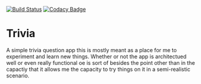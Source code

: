 [![Build Status](https://app.bitrise.io/app/74233dd2535be158/status.svg?token=y8CY4698_pM4Q-FR3gnB0w&branch=develop)](https://app.bitrise.io/app/74233dd2535be158) [![Codacy Badge](https://api.codacy.com/project/badge/Grade/c34517b45e0145f39fe15d0524d64c7d)](https://www.codacy.com?utm_source=github.com&amp;utm_medium=referral&amp;utm_content=blinz117/Trivia&amp;utm_campaign=Badge_Grade)

# Trivia
A simple trivia question app this is mostly meant as a place for me to experiment and learn new things. 
Whether or not the app is architectued well or even really functional oe is sort of besides the point other than in the capactiy that it allows me the capacity to try things on it in a semi-realistic scenario.

